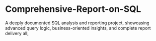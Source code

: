 # Comprehensive-Report-on-SQL
A deeply documented SQL analysis and reporting project, showcasing advanced query logic, business-oriented insights, and complete report delivery all, 
